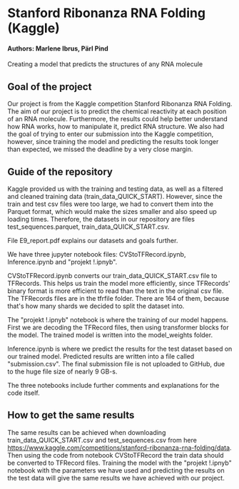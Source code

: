 # Stanford Ribonanza RNA Folding (Kaggle)
#### Authors: Marlene Ibrus, Pärl Pind

Creating a model that predicts the structures of any RNA molecule

## Goal of the project
Our project is from the Kaggle competition Stanford Ribonanza RNA Folding. The aim of our project is to predict the chemical reactivity at each position of an RNA molecule. Furthermore, the results could help better understand how RNA works, how to manipulate it, predict RNA structure. We also had the goal of trying to enter our submission into the Kaggle competition, however, since training the model and predicting the results took longer than expected, we missed the deadline by a very close margin. 

## Guide of the repository
Kaggle provided us with the training and testing data, as well as a filtered and cleaned training data (train_data_QUICK_START). However, since the train and test csv files were too large, we had to convert them into the Parquet format, which would make the sizes smaller and also speed up loading times. Therefore, the datasets in our repository are files test_sequences.parquet, train_data_QUICK_START.csv.

File E9_report.pdf explains our datasets and goals further.

We have three jupyter notebook files: CVStoTFRecord.ipynb, Inference.ipynb and "projekt !.ipnyb".

CVStoTFRecord.ipynb converts our train_data_QUICK_START.csv file to TFRecords. This helps us train the model more efficiently, since TFRecords' binary format is more efficient to read than the text in the original csv file. The TFRecords files are in the tfrfile folder. There are 164 of them, because that's how many shards we decided to split the dataset into.

The "projekt !.ipnyb" notebook is where the training of our model happens. First we are decoding the TFRecord files, then using transformer blocks for the model. The trained model is written into the model_weights folder. 

Inference.ipynb is where we predict the results for the test dataset based on our trained model. Predicted results are written into a file called "submission.csv". The final submission file is not uploaded to GitHub, due to the huge file size of nearly 9 GB-s.

The three notebooks include further comments and explanations for the code itself.

## How to get the same results
The same results can be achieved when downloading train_data_QUICK_START.csv and test_sequences.csv from here https://www.kaggle.com/competitions/stanford-ribonanza-rna-folding/data.
Then using the code from notebook CVStoTFRecord the train data should be converted to TFRecord files. Training the model with the "projekt !.ipnyb" notebook with the parameters we have used and predicting the results on the test data will give the same results we have achieved with our project. 
